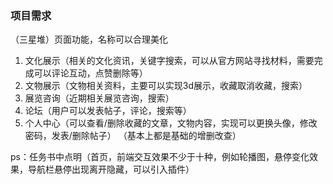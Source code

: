 ### 项目需求
（三星堆）页面功能，名称可以合理美化
1. 文化展示（相关的文化资讯，关键字搜索，可以从官方网站寻找材料，需要完成可以评论互动，点赞删除等）
2. 文物展示（文物相关资料，主要可以实现3d展示，收藏取消收藏，搜索）
3. 展览咨询（近期相关展览咨询，搜索）
4. 论坛（用户可以发表帖子，评论，搜索等）
5. 个人中心（可以查看/删除收藏的文章，文物内容，实现可以更换头像，修改密码，发表/删除帖子）
（基本上都是基础的增删改查）

ps：任务书中点明（首页，前端交互效果不少于十种，例如轮播图，悬停变化效果，导航栏悬停出现离开隐藏，可以引入插件）